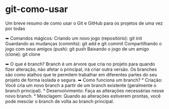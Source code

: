 # git-como-usar
Um breve resumo de como usar o Git e GitHub para os projetos de uma vez por todas 

➥ Comandos mágicos:
Criando um novo jogo (repositório): git init
Guardando as mudanças (commits): git add e git commit
Compartilhando o jogo com seus amigos (push): git push
Baixando o jogo de um amigo (clone): git clone

➥ O que é branch?
Branch é um árvore que cria no projeto para quando fizer alteração, não afetar o principal, irá criar outra versão. Os branches são como atalhos que te permitem trabalhar em diferentes partes do seu projeto de forma isolada e segura.
➥ Como funciona um branch?
  ° Criação: Você cria um novo branch a partir de um branch existente (geralmente o branch principal).
  ° Desenvolvimento: Faça as alterações necessárias nesse novo branch.
  ° Mesclagem: Quando as alterações estiverem prontas, você pode mesclar o branch de volta ao branch principal.
